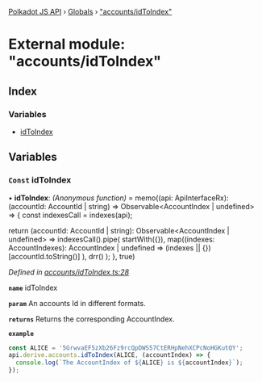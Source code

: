 [Polkadot JS API](../README.md) › [Globals](../globals.md) › ["accounts/idToIndex"](_accounts_idtoindex_.md)

# External module: "accounts/idToIndex"

## Index

### Variables

* [idToIndex](_accounts_idtoindex_.md#const-idtoindex)

## Variables

### `Const` idToIndex

• **idToIndex**: *(Anonymous function)* =  memo((api: ApiInterfaceRx): (accountId: AccountId | string) => Observable<AccountIndex | undefined> => {
  const indexesCall = indexes(api);

  return (accountId: AccountId | string): Observable<AccountIndex | undefined> =>
    indexesCall().pipe(
      startWith({}),
      map((indexes: AccountIndexes): AccountIndex | undefined =>
        (indexes || {})[accountId.toString()]
      ),
      drr()
    );
}, true)

*Defined in [accounts/idToIndex.ts:28](https://github.com/polkadot-js/api/blob/cba5710fec/packages/api-derive/src/accounts/idToIndex.ts#L28)*

**`name`** idToIndex

**`param`** An accounts Id in different formats.

**`returns`** Returns the corresponding AccountIndex.

**`example`** 
<BR>

```javascript
const ALICE = '5GrwvaEF5zXb26Fz9rcQpDWS57CtERHpNehXCPcNoHGKutQY';
api.derive.accounts.idToIndex(ALICE, (accountIndex) => {
  console.log(`The AccountIndex of ${ALICE} is ${accountIndex}`);
});
```
